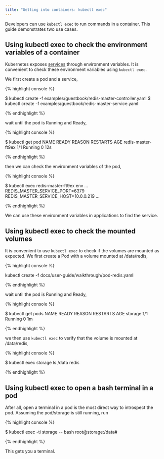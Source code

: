 ```yaml
---
title: "Getting into containers: kubectl exec"
---
```

Developers can use `kubectl exec` to run commands in a container. This guide demonstrates two use cases.

## Using kubectl exec to check the environment variables of a container

Kubernetes exposes [services](services.html#environment-variables) through environment variables. It is convenient to check these environment variables using `kubectl exec`.


We first create a pod and a service,

{% highlight console %}
$ kubectl create -f examples/guestbook/redis-master-controller.yaml
$ kubectl create -f examples/guestbook/redis-master-service.yaml
{% endhighlight %}

wait until the pod is Running and Ready,

{% highlight console %}
$ kubectl get pod
NAME                 READY     REASON       RESTARTS   AGE
redis-master-ft9ex   1/1       Running      0          12s
{% endhighlight %}

then we can check the environment variables of the pod,

{% highlight console %}
$ kubectl exec redis-master-ft9ex env
...
REDIS_MASTER_SERVICE_PORT=6379
REDIS_MASTER_SERVICE_HOST=10.0.0.219
...
{% endhighlight %}

We can use these environment variables in applications to find the service.


## Using kubectl exec to check the mounted volumes

It is convenient to use `kubectl exec` to check if the volumes are mounted as expected.
We first create a Pod with a volume mounted at /data/redis,

{% highlight console %}
kubectl create -f docs/user-guide/walkthrough/pod-redis.yaml
{% endhighlight %}

wait until the pod is Running and Ready,

{% highlight console %}
$ kubectl get pods
NAME      READY     REASON    RESTARTS   AGE
storage   1/1       Running   0          1m
{% endhighlight %}

we then use `kubectl exec` to verify that the volume is mounted at /data/redis,

{% highlight console %}
$ kubectl exec storage ls /data
redis
{% endhighlight %}

## Using kubectl exec to open a bash terminal in a pod

After all, open a terminal in a pod is the most direct way to introspect the pod. Assuming the pod/storage is still running, run

{% highlight console %}
$ kubectl exec -ti storage -- bash
root@storage:/data#
{% endhighlight %}

This gets you a terminal.